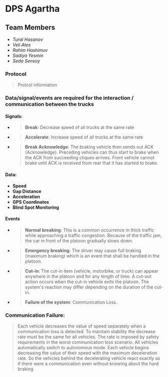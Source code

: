 # DPS Agartha

## Team Members
- *Tural Hasanov*
- *Veli Ates*
- *Rahim Hashimov*
- *Sadiya Yesmin*
- *Seda Sensoy*

### Protocol
> Protcol information

### Data/signal/events are required for the interaction / communication between the trucks
#### Signals:
- > __Break__: Decrease speed of all trucks at the same rate
- > __Accelerate__: Increase speed of all trucks at the same rate 
- > __Break Acknowledge__: The braking vehicle then sends out ACK (Acknowledge). Preceding vehicles can thus start to brake when the ACK from succeeding cliques arrives. Front vehicle cannot brake until ACK is received from rear that it has started to brake.

#### Data:
- __Speed__
- __Gap Distance__
- __Acceleration__
- __GPS Coordinates__
- __Blind Spot Monitoring__

#### Events
- > __Normal breaking__: This is a common occurrence in thick traffic while approaching a traffic congestion. Because of the traffic jam, the car in front of the platoon gradually slows down.
- > __Emergency breaking__: The driver may cause full braking (maximum braking) which is an event that shall be handled in the platoon.
- > __Cut-in__: The cut-in item (vehicle, motorbike, or truck) can appear anywhere in the platoon and for any length of time. A cut-out action occurs when the cut-in vehicle exits the platoon. The system's reaction may differ depending on the duration of the cut-in.
- > __Failure of the system__: Communication Loss.


### Communication Failure:
> Each vehicle decreases the value of speed separately when a communication loss is detected. To maintain stability the decrease rate must be the same for all
> vehicles. The rate is imposed by safety requirements in the worst communication loss scenario. All vehicles automatically switch to autonomous mode. Each vehicle
> begins decreasing the value of their speed with the maximum deceleration rate. So the vehicles behind the decelerating vehicle react exactly as if there were a
> communication even without knowing about the hard braking
